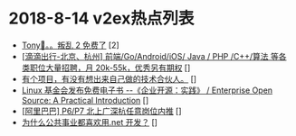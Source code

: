 # 2018-8-14 v2ex热点列表

+ [Tony🐴。。叛乱 2 免费了](https://www.v2ex.com/t/479542#reply2) [2]
+ [[滴滴出行-北京、杭州] 前端/Go/Android/iOS/ Java / PHP /C++/算法 等各类职位大量招聘，月 20k-55k，优秀另有期权](https://www.v2ex.com/t/479543#reply0) []
+ [有个项目，有没有想出来自己做的技术合伙人。](https://www.v2ex.com/t/479545#reply0) []
+ [Linux 基金会发布免费电子书 --《企业开源：实践》 / Enterprise Open Source: A Practical Introduction](https://www.v2ex.com/t/479546#reply0) []
+ [[阿里巴巴] P6/P7 北上广深杭任意岗位内推](https://www.v2ex.com/t/479547#reply0) []
+ [为什么公共事业都喜欢用.net 开发？](https://www.v2ex.com/t/479548#reply0) []
